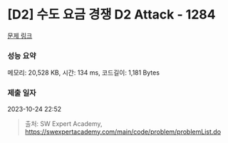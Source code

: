 # [D2] 수도 요금 경쟁 D2 Attack - 1284 

[문제 링크](https://swexpertacademy.com/main/code/problem/problemDetail.do?contestProbId=AV189xUaI8UCFAZN) 

### 성능 요약

메모리: 20,528 KB, 시간: 134 ms, 코드길이: 1,181 Bytes

### 제출 일자

2023-10-24 22:52



> 출처: SW Expert Academy, https://swexpertacademy.com/main/code/problem/problemList.do